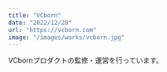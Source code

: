 ```yaml
---
title: "VCborn"
date: "2022/12/28"
url: "https://vcborn.com"
image: "/images/works/vcborn.jpg"
---
```


VCbornプロダクトの監修・運営を行っています。